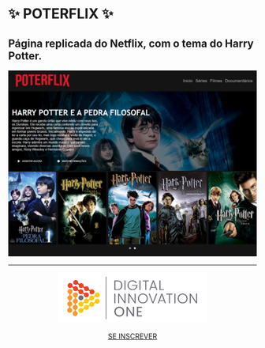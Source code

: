 # ✨ POTERFLIX ✨
## Página replicada do Netflix, com o tema do Harry Potter. 

![print](docs/print.PNG)

<hr>

<p align="center">
  <img src="docs/dio-logo.png" width="300" />
 </p>
 <p align="center">
  <a href="https://digitalinnovation.one/sign-up?ref=H395IYS4Z6">SE INSCREVER</a>
 </p>

